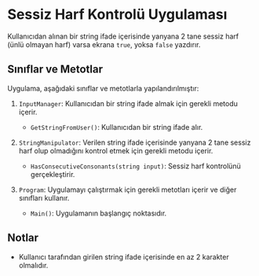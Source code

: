 # Sessiz Harf Kontrolü Uygulaması

Kullanıcıdan alınan bir string ifade içerisinde yanyana 2 tane sessiz harf (ünlü olmayan harf) varsa ekrana `true`, yoksa `false` yazdırır.


## Sınıflar ve Metotlar

Uygulama, aşağıdaki sınıflar ve metotlarla yapılandırılmıştır:

1. `InputManager`: Kullanıcıdan bir string ifade almak için gerekli metodu içerir.
    - `GetStringFromUser()`: Kullanıcıdan bir string ifade alır.

2. `StringManipulator`: Verilen string ifade içerisinde yanyana 2 tane sessiz harf olup olmadığını kontrol etmek için gerekli metodu içerir.
    - `HasConsecutiveConsonants(string input)`: Sessiz harf kontrolünü gerçekleştirir.

3. `Program`: Uygulamayı çalıştırmak için gerekli metotları içerir ve diğer sınıfları kullanır.
    - `Main()`: Uygulamanın başlangıç noktasıdır.

## Notlar

- Kullanıcı tarafından girilen string ifade içerisinde en az 2 karakter olmalıdır.
